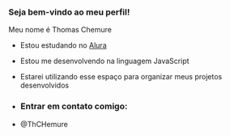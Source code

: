 ### Seja bem-vindo ao meu perfil!

Meu nome é Thomas Chemure

- Estou estudando no [Alura](https://www.alura.com.br/)
- Estou me desenvolvendo na linguagem JavaScript
- Estarei utilizando esse espaço para organizar meus projetos desenvolvidos

- ### Entrar em contato comigo:

- @ThCHemure
